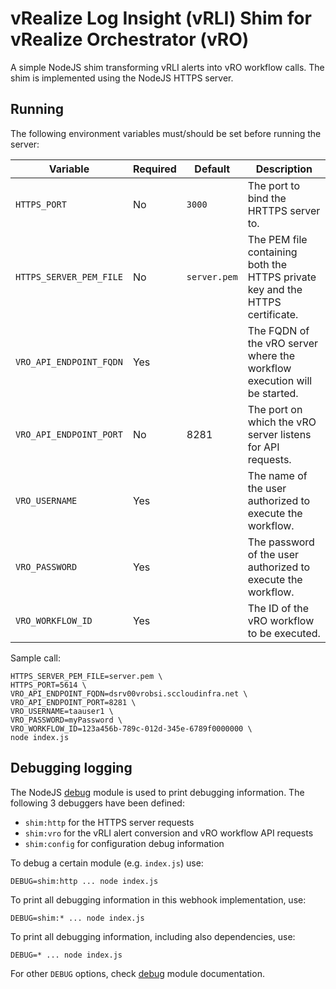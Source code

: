 # vRealize Log Insight (vRLI) Shim for vRealize Orchestrator (vRO)

A simple NodeJS shim transforming vRLI alerts into vRO workflow calls. The shim is implemented using the NodeJS HTTPS server.

## Running

The following environment variables must/should be set before running the server:

| Variable | Required | Default | Description |
| -------- | -------- | ------- | ----------- |
| `HTTPS_PORT` | No | `3000` | The port to bind the HRTTPS server to. |
| `HTTPS_SERVER_PEM_FILE` | No | `server.pem` | The PEM file containing both the HTTPS private key and the HTTPS certificate. |
| `VRO_API_ENDPOINT_FQDN` | Yes | | The FQDN of the vRO server where the workflow execution will be started. |
| `VRO_API_ENDPOINT_PORT` | No | 8281 | The port on which the vRO server listens for API requests. |
| `VRO_USERNAME` | Yes | | The name of the user authorized to execute the workflow. |
| `VRO_PASSWORD` | Yes | | The password of the user authorized to execute the workflow. |
| `VRO_WORKFLOW_ID` | Yes | | The ID of the vRO workflow to be executed. |

Sample call:

```
HTTPS_SERVER_PEM_FILE=server.pem \
HTTPS_PORT=5614 \
VRO_API_ENDPOINT_FQDN=dsrv00vrobsi.sccloudinfra.net \
VRO_API_ENDPOINT_PORT=8281 \
VRO_USERNAME=taauser1 \
VRO_PASSWORD=myPassword \
VRO_WORKFLOW_ID=123a456b-789c-012d-345e-6789f0000000 \
node index.js
```
## Debugging logging

The NodeJS [debug](https://www.npmjs.com/package/debug) module is used to print debugging information. The following 3 debuggers have been defined:

* `shim:http` for the HTTPS server requests
* `shim:vro` for the vRLI alert conversion and vRO workflow API requests
* `shim:config` for configuration debug information

To debug a certain module (e.g. `index.js`) use:

```
DEBUG=shim:http ... node index.js
```

To print all debugging information in this webhook implementation, use:

```
DEBUG=shim:* ... node index.js
```

To print all debugging information, including also dependencies, use:

```
DEBUG=* ... node index.js
```

For other `DEBUG` options, check [debug](https://www.npmjs.com/package/debug) module documentation.
